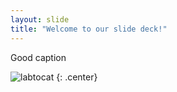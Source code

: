 ```yaml
---
layout: slide
title: "Welcome to our slide deck!"
---
```


Good  caption

![labtocat](https://octodex.github.com/images/labtocat.png)
{: .center}
